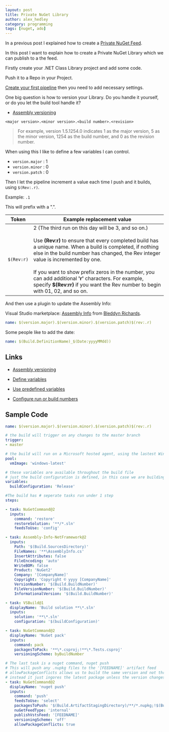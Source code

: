 ```yaml
---
layout: post
title: Private NuGet Library
author: alex_hedley
category: programming
tags: [nuget, ado]
---
```


In a previous post I explained how to create a [Private NuGet Feed](/post/Private-NuGet-Feed/).

In this post I want to explain how to create a Private NuGet Library which we can publish to a the feed.

Firstly create your .NET Class Library project and add some code.

Push it to a Repo in your Project.

[Create your first pipeline](https://docs.microsoft.com/en-us/azure/devops/pipelines/create-first-pipeline?view=azure-devops&tabs=net%2Cyaml%2Cbrowser%2Ctfs-2018-2) then you need to add necessary settings.

One big question is how to version your Library. Do you handle it yourself, or do you let the build tool handle it?

- [Assembly versioning](https://docs.microsoft.com/en-us/dotnet/standard/assembly/versioning)

`<major version>.<minor version>.<build number>.<revision>`

> For example, version 1.5.1254.0 indicates 1 as the major version, 5 as the minor version, 1254 as the build number, and 0 as the revision number.

When using this I like to define a few variables I can control.

- `version.major` : 1
- `version.minor` : 0
- `version.patch` : 0

Then I let the pipeline increment a value each time I push and it builds, using `$(Rev:.r)`.

Example: `.1`

This will prefix with a ".".

| Token | Example replacement value |
| ----- | ------------------------- |
| `$(Rev:r)` | 2 (The third run on this day will be 3, and so on.)<br /><br /> Use **\(Rev:r)** to ensure that every completed build has a unique name. When a build is completed, if nothing else in the build number has changed, the Rev integer value is incremented by one.<br /><br />If you want to show prefix zeros in the number, you can add additional **'r'** characters. For example, specify **\$(Rev:rr)** if you want the Rev number to begin with 01, 02, and so on. |

And then use a plugin to update the Assembly Info:

Visual Studio marketplace: 
[Assembly Info](https://marketplace.visualstudio.com/items?itemName=bleddynrichards.Assembly-Info-Task) from [Bleddyn Richards](https://marketplace.visualstudio.com/publishers/bleddynrichards).




```yml
name: $(version.major).$(version.minor).$(version.patch)$(rev:.r)
```

Some people like to add the date:

```yml
name: $(Build.DefinitionName)_$(Date:yyyyMMdd))
```


## Links

- [Assembly versioning](https://docs.microsoft.com/en-us/dotnet/standard/assembly/versioning)

- [Define variables](https://docs.microsoft.com/en-us/azure/devops/pipelines/process/variables?view=azure-devops&tabs=classic%2Cbatch)

- [Use predefined variables](https://docs.microsoft.com/en-us/azure/devops/pipelines/build/variables?view=azure-devops&tabs=yaml)

- [Configure run or build numbers](https://docs.microsoft.com/en-us/azure/devops/pipelines/process/run-number?view=azure-devops&tabs=yaml)

## Sample Code

```yml
name: $(version.major).$(version.minor).$(version.patch)$(rev:.r)

# the build will trigger on any changes to the master branch
trigger:
- master

# the build will run on a Microsoft hosted agent, using the lastest Windows VM Image
pool:
  vmImage: 'windows-latest'

# these variables are available throughout the build file
# just the build configuration is defined, in this case we are building Release packages
variables:
  buildConfiguration: 'Release'

#The build has # seperate tasks run under 1 step
steps:

- task: NuGetCommand@2
  inputs:
    command: 'restore'
    restoreSolution: '**/*.sln'
    feedsToUse: 'config'

- task: Assembly-Info-NetFramework@2
  inputs:
    Path: '$(Build.SourcesDirectory)'
    FileNames: '**\AssemblyInfo.cs'
    InsertAttributes: false
    FileEncoding: 'auto'
    WriteBOM: false
    Product: 'NuGet2'
    Company: '[CompanyName]'
    Copyright: 'Copyright © yyyy [CompanyName]'
    VersionNumber: '$(Build.BuildNumber)'
    FileVersionNumber: '$(Build.BuildNumber)'
    InformationalVersion: '$(Build.BuildNumber)'

- task: VSBuild@1
  displayName: 'Build solution **\*.sln'
  inputs:
    solution: '**\*.sln'
    configuration: '$(buildConfiguration)'

- task: NuGetCommand@2
  displayName: 'NuGet pack'
  inputs:
    command: pack
    packagesToPack: '**\*.csproj;!**\*.Tests.csproj'
    versioningScheme: byBuildNumber

# The last task is a nuget command, nuget push
# This will push any .nupkg files to the '[FEEDNAME]' artifact feed
# allowPackageConflicts allows us to build the same version and not throw an error when trying to push
# instead it just ingores the latest package unless the version changes
- task: NuGetCommand@2
  displayName: 'nuget push'
  inputs:
    command: 'push'
    feedsToUse: 'select'
    packagesToPush: '$(Build.ArtifactStagingDirectory)/**/*.nupkg;!$(Build.ArtifactStagingDirectory)/**/*.symbols.nupkg'
    nuGetFeedType: 'internal'
    publishVstsFeed: '[FEEDNAME]'
    versioningScheme: 'off'
    allowPackageConflicts: true
```